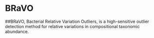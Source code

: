 # BRaVO
##BRaVO, Bacterial Relative Variation Outliers, is a high-sensitive outlier detection method for relative variations in compositional taxonomic abundance. 

